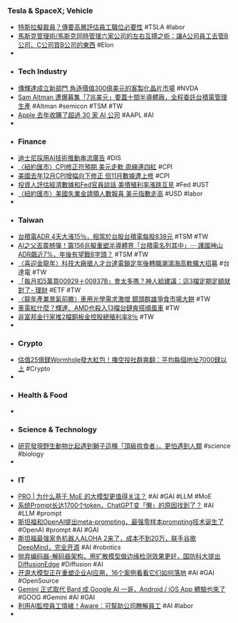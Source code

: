 ### Tesla & SpaceX; Vehicle
- [特斯拉擬裁員？傳要高層評估員工職位必要性](https://tw.news.yahoo.com/特斯拉擬裁員-傳要高層評估員工職位必要性-151349198.html) #TSLA #labor
- [馬斯克管理術/馬斯克同時管理六家公司的左右互搏之術：讓A公司員工去管B公司、C公司買B公司的東西](https://www.techbang.com/posts/111783-managing-six-companies-at-the-same-time-musk-has-made-them) #Elon
-
- ### Tech Industry
- [傳輝達成立新部門 角逐價值300億美元的客製化晶片市場](https://news.cnyes.com/news/id/5451105) #NVDA
- [Sam Altman 遭爆募集「7兆美元」要蓋十間半導體廠，全程委託台積電管理生產](https://www.blocktempo.com/sam-altman-aims-to-raise-7-trillion-to-build-a-semiconductor-factory-entrusting-tsmc-with-managing-chip-production/) #Altman #semicon #TSM #TW
- [Apple 去年收購了超過 30 家 AI 公司](https://hk.news.yahoo.com/apple-bought-up-to-32-ai-startups-in-2023-010018303.html) #AAPL #AI
-
- ### Finance
- [迪士尼採用AI技術推動串流廣告](https://news.cnyes.com/news/id/5451101) #DIS
- [〈紐約匯市〉CPI修正符預期 美元走軟 周線連四紅](https://news.cnyes.com/news/id/5451208) #CPI
- [美國去年12月CPI增幅向下修正 但11月數據遭上修](https://m.cnyes.com/news/id/5451111) #CPI
- [投資人評估經濟數據和Fed官員談話 美債殖利率漲跌互見](https://news.cnyes.com/news/id/5451085) #Fed #UST
- [〈紐約匯市〉美國失業金請領人數報喜 美元指數走高](https://news.cnyes.com/news/id/5450704) #USD #labor
-
- ### Taiwan
- [台積電ADR 4天大漲15％，相當於台股台積電每股838元](https://fundhot.com/forum/股票/台積電ADR%204天大漲15％，相當於台股台積電每股838元/12021) #TSM #TW
- [AI之父丟震撼彈！籌156兆擬重塑半導體界「台積電名列其中」⋯ 護國神山ADR飆近7%，年後有望戰8字頭？](https://www.businesstoday.com.tw/article/category/183025/post/202402090001/) #TSM #TW
- [〈喜迎金龍年〉科技大廠搶人才台達電鎖定年後轉職潮鴻海高軟擴大招募](https://news.cnyes.com/news/id/5449808) #台達電 #TW
- [「每月扣5萬買00929＋00937B」會太多嗎？神人給建議：這3檔定期定額就對了- 理財](https://www.ctee.com.tw/news/20240209700139-430403) #ETF #TW
- [〈龍年產業景氣前瞻〉車用光學需求激增 鏡頭群雄爭食市場大餅](https://news.cnyes.com/news/id/5448116) #TW
- [車電紅什麼？輝達、AMD也殺入13檔台鏈爽搭順風車](https://www.ctee.com.tw/news/20240209700129-430201) #TW
- [非富邦金行家推2檔銅板金控股總殖利率8％](https://www.ctee.com.tw/news/20240210700100-430201) #TW
-
- ### Crypto
- [估值25億鎂Wormhole發大紅包！擼空投社群爽翻：平均每個地址7000鎂以上](https://www.blocktempo.com/token-economics-of-wormhole/) #Crypto
-
- ### Health & Food
-
- ### Science & Technology
- [研究發現野生動物比起遇到獅子這種「頂級掠食者」，更怕遇到人類](https://www.techbang.com/posts/111549-experiments-have-found-that-wild-animals-are-more-afraid-of) #science #biology
-
- ### IT
- [PRO | 为什么基于 MoE 的大模型更值得关注？](https://www.jiqizhixin.com/articles/2024-02-08-10) #AI #GAI #LLM #MoE
- [系统Prompt长达1700个token，ChatGPT变「懒」的原因找到了？](https://www.jiqizhixin.com/articles/2024-02-08-11) #AI #LLM #prompt
- [斯坦福和OpenAI提出meta-prompting，最强零样本prompting技术诞生了](https://www.jiqizhixin.com/articles/2024-02-08-5) #OpenAI #prompt #AI #GAI
- [斯坦福最强家务机器人ALOHA 2来了，成本不到20万，联手谷歌DeepMind，完全开源](https://www.jiqizhixin.com/articles/2024-02-08-12) #AI #robotics
- [抛弃编码器-解码器架构，用扩散模型做边缘检测效果更好，国防科大提出DiffusionEdge](https://www.jiqizhixin.com/articles/2024-02-08-4) #Diffusion #AI
- [开源大模型正在重塑企业AI应用，16个案例看看它们如何落地](https://www.jiqizhixin.com/articles/2024-02-08-9) #AI #GAI #OpenSource
- [Gemini 正式取代 Bard 成 Google AI 一哥，Android / iOS App 體驗也來了](https://www.kocpc.com.tw/archives/533790) #GOOG #Gemini #AI #GAI
- [利用AI監控員工情緒！Aware：可幫助公司瞭解員工](https://tw.news.yahoo.com/利用ai監控員工情緒-aware-可幫助公司瞭解員工-093945101.html) #AI #labor
-